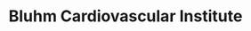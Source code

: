 ---
title: Bluhm Cardiovascular Institute
description: Northwestern Medicine researchers conduct clinical trials and basic and translational research on all aspects of heart and vascular disease.
logo: http://www.feinberg.northwestern.edu/communications/images/NM.jpg
url: http://heart.nm.org/
---